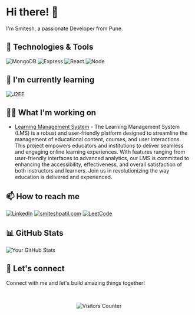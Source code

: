 # Hi there! 👋

I'm Smitesh, a passionate Developer from Pune.

## 🔧 Technologies & Tools

![MongoDB](https://img.shields.io/badge/-MongoDB-333333?style=flat&logo=tech1&logoColor=47A248)
![Express](https://img.shields.io/badge/-Express-333333?style=flat&logo=tech3&logoColor=3498db)
![React](https://img.shields.io/badge/-React-333333?style=flat&logo=tech1&logoColor=61DAFB)
![Node](https://img.shields.io/badge/-NodeJS-333333?style=flat&logo=tech2&logoColor=8CC84B)

## 🌱 I'm currently learning

![J2EE](https://img.shields.io/badge/-J2EE-333333?style=flat&logo=learning1&logoColor=4CAF50)

## 👨‍💻 What I'm working on

- [Learning Management System](https://github.com/smiteshpatil/E-Learning-Platform) - The Learning Management System (LMS) is a robust and user-friendly platform designed to streamline the management of educational content, courses, and user interactions. This project empowers educators and institutions to deliver seamless and engaging online learning experiences. With features ranging from user-friendly interfaces to advanced analytics, our LMS is committed to enhancing the accessibility, effectiveness, and overall satisfaction of both instructors and learners. Join us in revolutionizing the way education is delivered and experienced.

## 📫 How to reach me

[![LinkedIn](https://img.shields.io/badge/-LinkedIn-0A66C2?style=flat&logo=linkedin&logoColor=white)](https://www.linkedin.com/in/smitesh-patil-778246196/)
[![smiteshpatil.com](https://img.shields.io/badge/-Portfolio-000?style=flat&logo=appveyor)](https://smiteshpatil.com)
[![LeetCode](https://img.shields.io/badge/-Portfolio-000?style=flat&logo=appveyor)](https://leetcode.com/smiteshp2001/)

## 📊 GitHub Stats

![Your GitHub Stats](https://github-readme-stats.vercel.app/api?username=smiteshpatil&show_icons=true&hide_title=true&hide=prs,issues)

## 🤝 Let's connect

Connect with me and let's build amazing things together!

</br>

<p align="center">
    <img src="https://visitor-badge.glitch.me/badge?page_id=smiteshpatil.smiteshpatil" alt="Visitors Counter">

</p>

